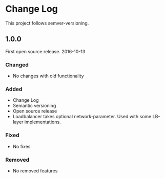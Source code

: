 # Change Log

This project follows semver-versioning.

## 1.0.0
First open source release. 2016-10-13

### Changed
- No changes with old functionality


### Added
- Change Log
- Semantic versioning
- Open source release
- Loadbalancer takes optional network-parameter. Used with some LB-layer implementations.

### Fixed
- No fixes

### Removed
- No removed features
